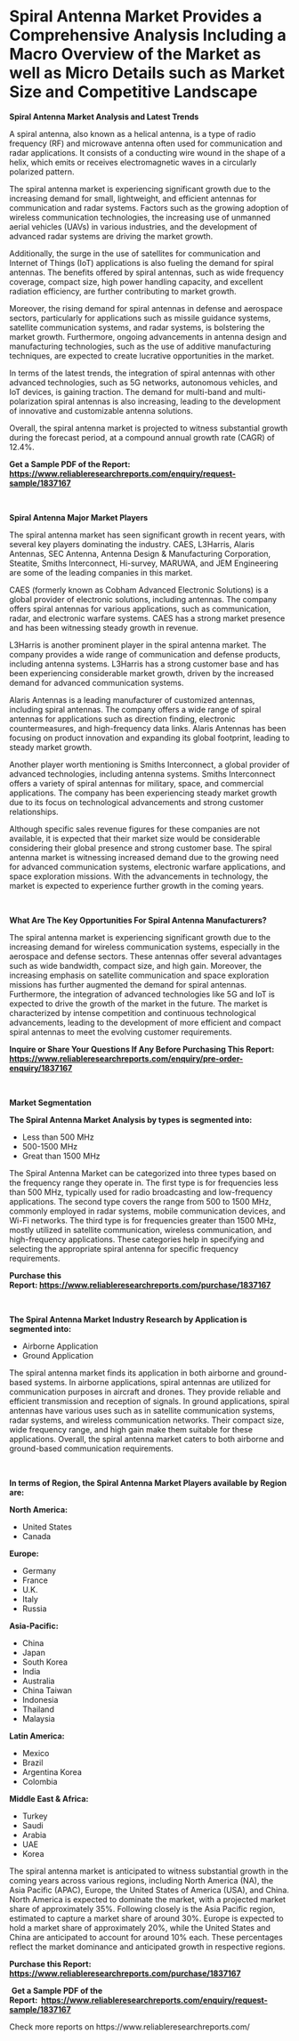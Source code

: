 <p><h1>Spiral Antenna Market Provides a Comprehensive Analysis Including a Macro Overview of the Market as well as Micro Details such as Market Size and Competitive Landscape</h1></p><p><strong>Spiral Antenna Market Analysis and Latest Trends</strong></p>
<p><p>A spiral antenna, also known as a helical antenna, is a type of radio frequency (RF) and microwave antenna often used for communication and radar applications. It consists of a conducting wire wound in the shape of a helix, which emits or receives electromagnetic waves in a circularly polarized pattern.</p><p>The spiral antenna market is experiencing significant growth due to the increasing demand for small, lightweight, and efficient antennas for communication and radar systems. Factors such as the growing adoption of wireless communication technologies, the increasing use of unmanned aerial vehicles (UAVs) in various industries, and the development of advanced radar systems are driving the market growth.</p><p>Additionally, the surge in the use of satellites for communication and Internet of Things (IoT) applications is also fueling the demand for spiral antennas. The benefits offered by spiral antennas, such as wide frequency coverage, compact size, high power handling capacity, and excellent radiation efficiency, are further contributing to market growth.</p><p>Moreover, the rising demand for spiral antennas in defense and aerospace sectors, particularly for applications such as missile guidance systems, satellite communication systems, and radar systems, is bolstering the market growth. Furthermore, ongoing advancements in antenna design and manufacturing technologies, such as the use of additive manufacturing techniques, are expected to create lucrative opportunities in the market.</p><p>In terms of the latest trends, the integration of spiral antennas with other advanced technologies, such as 5G networks, autonomous vehicles, and IoT devices, is gaining traction. The demand for multi-band and multi-polarization spiral antennas is also increasing, leading to the development of innovative and customizable antenna solutions.</p><p>Overall, the spiral antenna market is projected to witness substantial growth during the forecast period, at a compound annual growth rate (CAGR) of 12.4%.</p></p>
<p><strong>Get a Sample PDF of the Report:&nbsp; <a href="https://www.reliableresearchreports.com/enquiry/request-sample/1837167">https://www.reliableresearchreports.com/enquiry/request-sample/1837167</a></strong></p>
<p>&nbsp;</p>
<p><strong>Spiral Antenna Major Market Players</strong></p>
<p><p>The spiral antenna market has seen significant growth in recent years, with several key players dominating the industry. CAES, L3Harris, Alaris Antennas, SEC Antenna, Antenna Design & Manufacturing Corporation, Steatite, Smiths Interconnect, Hi-survey, MARUWA, and JEM Engineering are some of the leading companies in this market.</p><p>CAES (formerly known as Cobham Advanced Electronic Solutions) is a global provider of electronic solutions, including antennas. The company offers spiral antennas for various applications, such as communication, radar, and electronic warfare systems. CAES has a strong market presence and has been witnessing steady growth in revenue.</p><p>L3Harris is another prominent player in the spiral antenna market. The company provides a wide range of communication and defense products, including antenna systems. L3Harris has a strong customer base and has been experiencing considerable market growth, driven by the increased demand for advanced communication systems.</p><p>Alaris Antennas is a leading manufacturer of customized antennas, including spiral antennas. The company offers a wide range of spiral antennas for applications such as direction finding, electronic countermeasures, and high-frequency data links. Alaris Antennas has been focusing on product innovation and expanding its global footprint, leading to steady market growth.</p><p>Another player worth mentioning is Smiths Interconnect, a global provider of advanced technologies, including antenna systems. Smiths Interconnect offers a variety of spiral antennas for military, space, and commercial applications. The company has been experiencing steady market growth due to its focus on technological advancements and strong customer relationships.</p><p>Although specific sales revenue figures for these companies are not available, it is expected that their market size would be considerable considering their global presence and strong customer base. The spiral antenna market is witnessing increased demand due to the growing need for advanced communication systems, electronic warfare applications, and space exploration missions. With the advancements in technology, the market is expected to experience further growth in the coming years.</p></p>
<p>&nbsp;</p>
<p><strong>What Are The Key Opportunities For Spiral Antenna Manufacturers?</strong></p>
<p><p>The spiral antenna market is experiencing significant growth due to the increasing demand for wireless communication systems, especially in the aerospace and defense sectors. These antennas offer several advantages such as wide bandwidth, compact size, and high gain. Moreover, the increasing emphasis on satellite communication and space exploration missions has further augmented the demand for spiral antennas. Furthermore, the integration of advanced technologies like 5G and IoT is expected to drive the growth of the market in the future. The market is characterized by intense competition and continuous technological advancements, leading to the development of more efficient and compact spiral antennas to meet the evolving customer requirements.</p></p>
<p><strong>Inquire or Share Your Questions If Any Before Purchasing This Report: <a href="https://www.reliableresearchreports.com/enquiry/pre-order-enquiry/1837167">https://www.reliableresearchreports.com/enquiry/pre-order-enquiry/1837167</a></strong></p>
<p>&nbsp;</p>
<p><strong>Market Segmentation</strong></p>
<p><strong>The Spiral Antenna Market Analysis by types is segmented into:</strong></p>
<p><ul><li>Less than 500 MHz</li><li>500-1500 MHz</li><li>Great than 1500 MHz</li></ul></p>
<p><p>The Spiral Antenna Market can be categorized into three types based on the frequency range they operate in. The first type is for frequencies less than 500 MHz, typically used for radio broadcasting and low-frequency applications. The second type covers the range from 500 to 1500 MHz, commonly employed in radar systems, mobile communication devices, and Wi-Fi networks. The third type is for frequencies greater than 1500 MHz, mostly utilized in satellite communication, wireless communication, and high-frequency applications. These categories help in specifying and selecting the appropriate spiral antenna for specific frequency requirements.</p></p>
<p><strong>Purchase this Report:&nbsp;<a href="https://www.reliableresearchreports.com/purchase/1837167">https://www.reliableresearchreports.com/purchase/1837167</a></strong></p>
<p>&nbsp;</p>
<p><strong>The Spiral Antenna Market Industry Research by Application is segmented into:</strong></p>
<p><ul><li>Airborne Application</li><li>Ground Application</li></ul></p>
<p><p>The spiral antenna market finds its application in both airborne and ground-based systems. In airborne applications, spiral antennas are utilized for communication purposes in aircraft and drones. They provide reliable and efficient transmission and reception of signals. In ground applications, spiral antennas have various uses such as in satellite communication systems, radar systems, and wireless communication networks. Their compact size, wide frequency range, and high gain make them suitable for these applications. Overall, the spiral antenna market caters to both airborne and ground-based communication requirements.</p></p>
<p>&nbsp;</p>
<p><strong>In terms of Region, the Spiral Antenna Market Players available by Region are:</strong></p>
<p>
    <p> <strong> North America: </strong>
        <ul>
            <li>United States</li>
            <li>Canada</li>
        </ul>
        </p> 
    <p> <strong> Europe: </strong>
        <ul>
            <li>Germany</li>
            <li>France</li>
            <li>U.K.</li>
            <li>Italy</li>
            <li>Russia</li>
        </ul>
        </p> 
    <p> <strong> Asia-Pacific: </strong>
        <ul>
            <li>China</li>
            <li>Japan</li>
            <li>South Korea</li>
            <li>India</li>
            <li>Australia</li>
            <li>China Taiwan</li>
            <li>Indonesia</li>
            <li>Thailand</li>
            <li>Malaysia</li>
        </ul>
        </p> 
    <p> <strong> Latin America: </strong>
        <ul>
            <li>Mexico</li>
            <li>Brazil</li>
            <li>Argentina Korea</li>
            <li>Colombia</li>
        </ul>
        </p> 
    <p> <strong> Middle East & Africa: </strong>
        <ul>
            <li>Turkey</li>
            <li>Saudi</li>
            <li>Arabia</li>
            <li>UAE</li>
            <li>Korea</li>
        </ul>
    </p>
    </p>
<p><p>The spiral antenna market is anticipated to witness substantial growth in the coming years across various regions, including North America (NA), the Asia Pacific (APAC), Europe, the United States of America (USA), and China. North America is expected to dominate the market, with a projected market share of approximately 35%. Following closely is the Asia Pacific region, estimated to capture a market share of around 30%. Europe is expected to hold a market share of approximately 20%, while the United States and China are anticipated to account for around 10% each. These percentages reflect the market dominance and anticipated growth in respective regions.</p></p>
<p><strong>Purchase this Report: <a href="https://www.reliableresearchreports.com/purchase/1837167">https://www.reliableresearchreports.com/purchase/1837167</a></strong></p>
<p>&nbsp;<strong>Get a Sample PDF of the Report:&nbsp;&nbsp;<a href="https://www.reliableresearchreports.com/enquiry/request-sample/1837167">https://www.reliableresearchreports.com/enquiry/request-sample/1837167</a></strong></p>
<p><strong></strong></p>
<p>Check more reports on https://www.reliableresearchreports.com/</p>